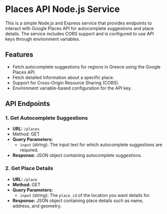 # Places API Node.js Service

This is a simple Node.js and Express service that provides endpoints to interact with Google Places API for autocomplete suggestions and place details. The service includes CORS support and is configured to use API keys through environment variables.

## Features

* Fetch autocomplete suggestions for regions in Greece using the Google Places API.
* Fetch detailed information about a specific place.
* Support for Cross-Origin Resource Sharing (CORS).
* Environment variable-based configuration for the API key.

## API Endpoints
### 1. Get Autocomplete Suggestions
* **URL:** `/places`
* Method: GET
* **Query Parameters:**
  * `input` (string): The input text for which autocomplete suggestions are required.
* **Response:** JSON object containing autocomplete suggestions.

### 2. Get Place Details
* **URL:** `/place`
* **Method:** GET
* **Query Parameters:**
  * `input` (string): The `place_id` of the location you want details for.
* **Response:** JSON object containing place details such as name, address, and geometry.
